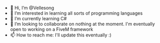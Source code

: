 - 👋 Hi, I’m @Vellesong
- 👀 I’m interested in learning all sorts of programming languages
- 🌱 I’m currently learning C#
- 💞️ I’m looking to collaborate on nothing at the moment. I'm eventually open to working on a FiveM framework
- 📫 How to reach me: I'll update this eventually :)

<!---
Vellesong/Vellesong is a ✨ special ✨ repository because its `README.md` (this file) appears on your GitHub profile.
You can click the Preview link to take a look at your changes.
--->

